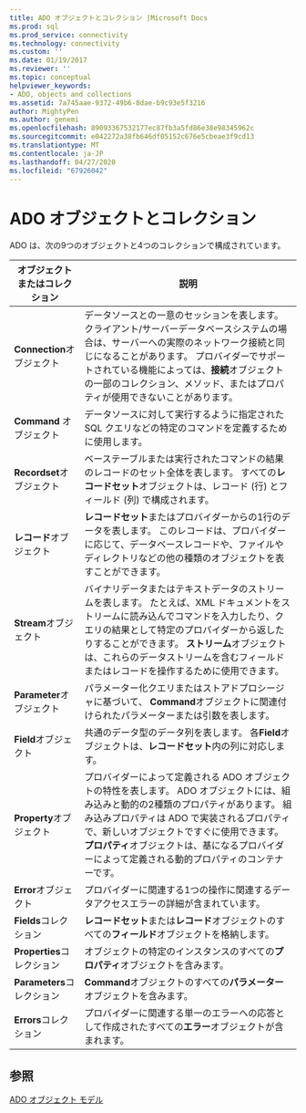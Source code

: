 ```yaml
---
title: ADO オブジェクトとコレクション |Microsoft Docs
ms.prod: sql
ms.prod_service: connectivity
ms.technology: connectivity
ms.custom: ''
ms.date: 01/19/2017
ms.reviewer: ''
ms.topic: conceptual
helpviewer_keywords:
- ADO, objects and collections
ms.assetid: 7a745aae-9372-49b6-8dae-b9c93e5f3216
author: MightyPen
ms.author: genemi
ms.openlocfilehash: 89093367532177ec87fb3a5fd86e38e98345962c
ms.sourcegitcommit: e042272a38fb646df05152c676e5cbeae3f9cd13
ms.translationtype: MT
ms.contentlocale: ja-JP
ms.lasthandoff: 04/27/2020
ms.locfileid: "67926042"
---
```

# <a name="ado-objects-and-collections"></a>ADO オブジェクトとコレクション
ADO は、次の9つのオブジェクトと4つのコレクションで構成されています。  
  
|オブジェクトまたはコレクション|説明|  
|--------------------------|-----------------|  
|**Connection**オブジェクト|データソースとの一意のセッションを表します。 クライアント/サーバーデータベースシステムの場合は、サーバーへの実際のネットワーク接続と同じになることがあります。 プロバイダーでサポートされている機能によっては、**接続**オブジェクトの一部のコレクション、メソッド、またはプロパティが使用できないことがあります。|  
|**Command** オブジェクト|データソースに対して実行するように指定された SQL クエリなどの特定のコマンドを定義するために使用します。|  
|**Recordset**オブジェクト|ベーステーブルまたは実行されたコマンドの結果のレコードのセット全体を表します。 すべての**レコードセット**オブジェクトは、レコード (行) とフィールド (列) で構成されます。|  
|**レコード**オブジェクト|**レコードセット**またはプロバイダーからの1行のデータを表します。 このレコードは、プロバイダーに応じて、データベースレコードや、ファイルやディレクトリなどの他の種類のオブジェクトを表すことができます。|  
|**Stream**オブジェクト|バイナリデータまたはテキストデータのストリームを表します。 たとえば、XML ドキュメントをストリームに読み込んでコマンドを入力したり、クエリの結果として特定のプロバイダーから返したりすることができます。 **ストリーム**オブジェクトは、これらのデータストリームを含むフィールドまたはレコードを操作するために使用できます。|  
|**Parameter**オブジェクト|パラメーター化クエリまたはストアドプロシージャに基づいて、 **Command**オブジェクトに関連付けられたパラメーターまたは引数を表します。|  
|**Field**オブジェクト|共通のデータ型のデータ列を表します。 各**Field**オブジェクトは、**レコードセット**内の列に対応します。|  
|**Property**オブジェクト|プロバイダーによって定義される ADO オブジェクトの特性を表します。 ADO オブジェクトには、組み込みと動的の2種類のプロパティがあります。 組み込みプロパティは ADO で実装されるプロパティで、新しいオブジェクトですぐに使用できます。 **プロパティ**オブジェクトは、基になるプロバイダーによって定義される動的プロパティのコンテナーです。|  
|**Error**オブジェクト|プロバイダーに関連する1つの操作に関連するデータアクセスエラーの詳細が含まれています。|  
|**Fields**コレクション|**レコードセット**または**レコード**オブジェクトのすべての**フィールド**オブジェクトを格納します。|  
|**Properties**コレクション|オブジェクトの特定のインスタンスのすべての**プロパティ**オブジェクトを含みます。|  
|**Parameters**コレクション|**Command**オブジェクトのすべての**パラメーター**オブジェクトを含みます。|  
|**Errors**コレクション|プロバイダーに関連する単一のエラーへの応答として作成されたすべての**エラー**オブジェクトが含まれます。|  
  
## <a name="see-also"></a>参照  
 [ADO オブジェクト モデル](../../../ado/reference/ado-api/ado-object-model.md)
